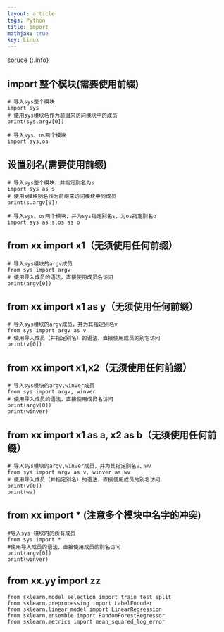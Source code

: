 ```yaml
---
layout: article
tags: Python
title: import
mathjax: true
key: Linux
---
```


[soruce](https://c.biancheng.net/view/2397.html)
{:.info} 


## import 整个模块(需要使用前缀)
```
# 导入sys整个模块
import sys
# 使用sys模块名作为前缀来访问模块中的成员
print(sys.argv[0])

# 导入sys、os两个模块
import sys,os
```

## 设置别名(需要使用前缀)
```
# 导入sys整个模块，并指定别名为s
import sys as s
# 使用s模块别名作为前缀来访问模块中的成员
print(s.argv[0])

# 导入sys、os两个模块，并为sys指定别名s，为os指定别名o
import sys as s,os as o
```

## from xx import x1（无须使用任何前缀）
```
# 导入sys模块的argv成员
from sys import argv
# 使用导入成员的语法，直接使用成员名访问
print(argv[0])
```

## from xx import x1 as y（无须使用任何前缀）
```
# 导入sys模块的argv成员，并为其指定别名v
from sys import argv as v
# 使用导入成员（并指定别名）的语法，直接使用成员的别名访问
print(v[0])
```

## from xx import x1,x2（无须使用任何前缀）
```
# 导入sys模块的argv,winver成员
from sys import argv, winver
# 使用导入成员的语法，直接使用成员名访问
print(argv[0])
print(winver)
```

## from xx import x1 as a, x2 as b（无须使用任何前缀）
```
# 导入sys模块的argv,winver成员，并为其指定别名v、wv
from sys import argv as v, winver as wv
# 使用导入成员（并指定别名）的语法，直接使用成员的别名访问
print(v[0])
print(wv)
```

## from xx import * (注意多个模块中名字的冲突)
```
#导入sys 棋块内的所有成员
from sys import *
#使用导入成员的语法，直接使用成员的别名访问
print(argv[0])
print(winver)
```

## from xx.yy import zz
```
from sklearn.model_selection import train_test_split
from sklearn.preprocessing import LabelEncoder
from sklearn.linear_model import LinearRegression
from sklearn.ensemble import RandomForestRegressor
from sklearn.metrics import mean_squared_log_error
```

